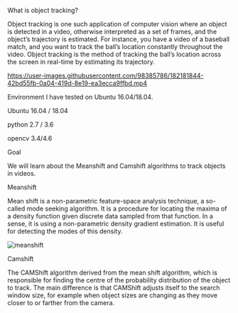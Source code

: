 What is object tracking?

Object tracking is one such application of computer vision where an object is detected in a video, otherwise interpreted as a set of frames, and the object’s trajectory is estimated. For instance, you have a video of a baseball match, and you want to track the ball’s location constantly throughout the video. Object tracking is the method of tracking the ball’s location across the screen in real-time by estimating its trajectory.
 


https://user-images.githubusercontent.com/98385786/182181844-42bd55fb-0a04-419d-8e19-ea3ecca9ffbd.mp4



Environment
I have tested on Ubuntu 16.04/18.04.

Ubuntu 16.04 / 18.04

python 2.7 / 3.6

opencv 3.4/4.6


Goal

We will learn about the Meanshift and Camshift algorithms to track objects in videos.

Meanshift

Mean shift is a non-parametric feature-space analysis technique, a so-called mode seeking algorithm. It is a procedure for locating the maxima of a density function given discrete data sampled from that function. In a sense, it is using a non-parametric density gradient estimation. It is useful for detecting the modes of this density.

![meanshift](https://user-images.githubusercontent.com/98385786/182184125-cb6e8a4b-d853-4f86-aa3f-b2ea3787a091.png)


 Camshift
 
The CAMShift algorithm derived from the mean shift algorithm, which is responsible for finding the centre of the probability distribution of the object to track. The main difference is that CAMShift adjusts itself to the search window size, for example when object sizes are changing as they move closer to or farther from the camera.








 










 
